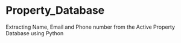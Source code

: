 # Property_Database
Extracting Name, Email and Phone number from the Active Property Database using Python
